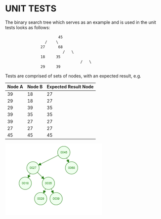 # UNIT TESTS

The binary search tree which serves as an example and is used in the unit tests looks as follows:


				            45
					  /    \
					27      68
	            		      /   \
				    18	   35	
	                                  /   \
					29     39
				
				
Tests are comprised of sets of nodes, with an expected result, e.g.

| Node A | Node B | Expected Result Node |
|--------|--------|----------------------|
| 39     | 18     | 27                   |
| 29     | 18     | 27                   |
| 29     | 39     | 35                   |
| 39     | 35     | 35                   |
| 39     | 27     | 27                   |
| 27     | 27     | 27                   |
| 45     | 45     | 45                   |

![Image of BST](https://github.com/TobiasHallen/CS3012-Assignment-1/blob/master/Unit%20Testing/Binary%20Search%20Tree.PNG)
